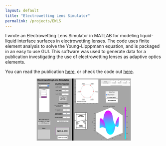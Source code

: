 ```yaml
---
layout: default
title: "Electrowetting Lens Simulator"
permalink: /projects/EWLS
---
```

I wrote an Electrowetting Lens Simulator in MATLAB for modeling liquid-liquid interface surfaces in electrowetting lenses. The code uses finite element analysis to solve the Young-Lipppmann equation, and is packaged in an easy to use GUI. This software was used to generate data for a publication investigating the use of electrowetting lenses as adaptive optics elements. 

You can read the publication [here](https://opg.optica.org/oe/fulltext.cfm?uri=oe-25-25-31451&id=379230), or check the code out [here](https://github.com/ConMark/Electrowetting-Lens-Simulator).

<p style="text-align:center;">
<img src="../assets/EWLS.png" class="center" alt="EWLS GUI" width="60%"/>
</p>